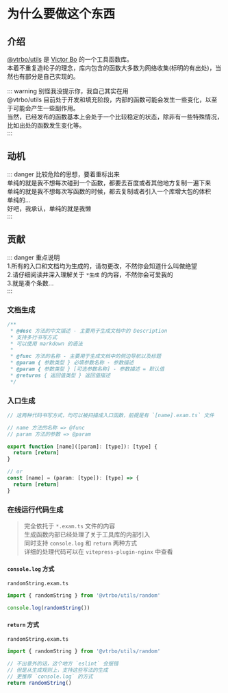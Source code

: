 # 为什么要做这个东西
## 介绍
[@vtrbo/utils](https://npmjs.com/package/@vtrbo/utils/) 是 [Victor Bo](https://github.com/vtrbo/) 的一个工具函数库。  
本着不重复造轮子的理念，库内包含的函数大多数为网络收集(标明的有出处)，当然也有部分是自己实现的。  

::: warning 别怪我没提示你，我自己其实在用  
@vtrbo/utils 目前处于开发和填充阶段，内部的函数可能会发生一些变化，以至于可能会产生一些副作用。  
当然，已经发布的函数基本上会处于一个比较稳定的状态，除非有一些特殊情况，比如出处的函数发生变化等。  
:::

## 动机
::: danger 比较危险的思想，要着重标出来  
单纯的就是我不想每次碰到一个函数，都要去百度或者其他地方复制一遍下来  
单纯的就是我不想每次写函数的时候，都去复制或者引入一个库增大包的体积  
单纯的...  
好吧，我承认，单纯的就是我懒  
:::

## 贡献
::: danger 重点说明  
1.所有的入口和文档均为生成的，请勿更改，不然你会知道什么叫做绝望  
2.请仔细阅读并深入理解关于 `*生成` 的内容，不然你会可爱我的  
3.就是凑个条数...  
:::

### 文档生成

```js
/**
 * @desc 方法的中文描述 - 主要用于生成文档中的 Description
 * 支持多行书写方式
 * 可以使用 markdown 的语法
 *
 * @func 方法的名称 - 主要用于生成文档中的侧边导航以及标题
 * @param { 参数类型 } 必填参数名称 - 参数描述
 * @param { 参数类型 } [可选参数名称] - 参数描述 = 默认值
 * @returns { 返回值类型 } 返回值描述
 */
```

### 入口生成

```js
// 这两种代码书写方式，均可以被扫描成入口函数，前提是有 `[name].exam.ts` 文件

// name 方法的名称 => @func
// param 方法的参数 => @param

export function [name]([param]: [type]): [type] {
  return [return]
}

// or
const [name] = (param: [type]): [type] => {
  return [return]
}
```

### 在线运行代码生成

> 完全依托于 `*.exam.ts` 文件的内容  
> 生成函数内部已经处理了关于工具库的内部引入  
> 同时支持 `console.log` 和 `return` 两种方式  
> 详细的处理代码可以在 `vitepress-plugin-nginx` 中查看  

#### `console.log` 方式
`randomString.exam.ts`
```ts
import { randomString } from '@vtrbo/utils/random'

console.log(randomString())
```

#### `return` 方式
`randomString.exam.ts`
```ts
import { randomString } from '@vtrbo/utils/random'

// 不出意外的话，这个地方 `eslint` 会报错
// 但是从生成规则上，支持这些写法的生成
// 更推荐 `console.log` 的方式
return randomString()
```
